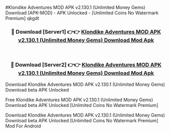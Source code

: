 #Klondike Adventures MOD APK v2.130.1 (Unlimited Money Gems) Download [APK-MOD] - APK Unlocked - [Unlimited Coins No Watermark Premium] qkgdt



<div align="center">

<h3>🔴 Download [Server1] 👉👉 <a href="https://momento.my/?title=Klondike_Adventures_MOD_APK_v2.130.1_(Unlimited_Money_Gems)_Download">Klondike Adventures MOD APK v2.130.1 (Unlimited Money Gems) Download Mod Apk</a></h3><br>

<h3>🔴 Download [Server2] 👉👉 <a href="https://momento.my/?title=Klondike_Adventures_MOD_APK_v2.130.1_(Unlimited_Money_Gems)_Download">Klondike Adventures MOD APK v2.130.1 (Unlimited Money Gems) Download Mod Apk</a></h3>
</div>



Download Klondike Adventures MOD APK v2.130.1 (Unlimited Money Gems) Download beta APK Unlocked

Free Klondike Adventures MOD APK v2.130.1 (Unlimited Money Gems) Download beta APK Unlocked [Unlimited Coins No Watermark Premium]

Download Klondike Adventures MOD APK v2.130.1 (Unlimited Money Gems) Download beta APK Unlocked [Unlimited Coins No Watermark Premium] Mod For Android

